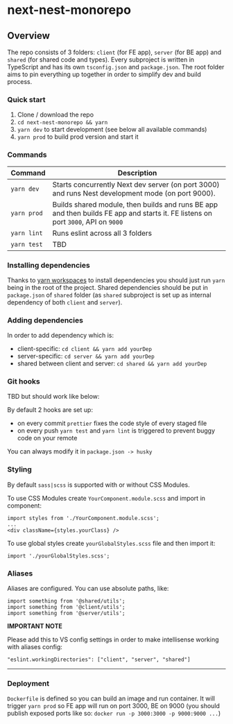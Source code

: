 <h1>next-nest-monorepo</h1>

## Overview

The repo consists of 3 folders: `client` (for FE app), `server` (for BE app) and `shared` (for shared code and types). Every subproject is written in TypeScript and has its own `tsconfig.json` and `package.json`. The root folder aims to pin everything up together in order to simplify dev and build process.

### Quick start

1. Clone / download the repo
2. `cd next-nest-monorepo && yarn`
3. `yarn dev` to start development (see below all available commands)
4. `yarn prod` to build prod version and start it

### Commands

| Command           | Description                                                                                                                                                                                              |
| ----------------- | -------------------------------------------------------------------------------------------------------------------------------------------------------------------------------------------------------- |
| `yarn dev`        | Starts concurrently Next dev server (on port 3000) and runs Nest development mode (on port 9000).  |
| `yarn prod`      | Builds shared module, then builds and runs BE app and then builds FE app and starts it. FE listens on port `3000`, API on `9000`                                                                                                                                                                       |
| `yarn lint`       | Runs eslint across all 3 folders                                                                                       |
| `yarn test`       | TBD                                                                                                                                                                                                                                     |

### Installing dependencies

Thanks to [yarn workspaces](https://classic.yarnpkg.com/en/docs/workspaces/) to install dependencies you should just run `yarn` being in the root of the project. Shared dependencies should be put in `package.json` of `shared` folder (as `shared` subproject is set up as internal dependency of both `client` and `server`).

### Adding dependencies

In order to add dependency which is:

- client-specific: `cd client && yarn add yourDep`
- server-specific: `cd server && yarn add yourDep`
- shared between client and server: `cd shared && yarn add yourDep`

### Git hooks

TBD but should work like below:

By default 2 hooks are set up:

- on every commit `prettier` fixes the code style of every staged file
- on every push `yarn test` and `yarn lint` is triggered to prevent buggy code on your remote

You can always modify it in `package.json -> husky`

### Styling

By default `sass|scss` is supported with or without CSS Modules.

To use CSS Modules create `YourComponent.module.scss` and import in component:

```
import styles from './YourComponent.module.scss';
...
<div className={styles.yourClass} />

```

To use global styles create `yourGlobalStyles.scss` file and then import it:

```
import './yourGlobalStyles.scss';
```

### Aliases

Aliases are configured. You can use absolute paths, like:

```
import something from '@shared/utils';
import something from '@client/utils';
import something from '@server/utils';
```

**IMPORTANT NOTE**

Please add this to VS config settings in order to make intellisense working with aliases config:

`"eslint.workingDirectories": ["client", "server", "shared"]`

---

### Deployment

`Dockerfile` is defined so you can build an image and run container. It will trigger `yarn prod` so FE app will run on port 3000, BE on 9000 (you should publish exposed ports like so: `docker run -p 3000:3000 -p 9000:9000 ...`)

